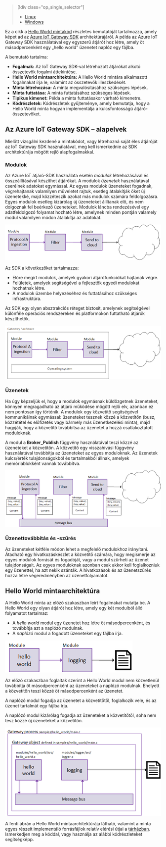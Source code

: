 > [!div class="op_single_selector"]
> * [Linux](../articles/iot-hub/iot-hub-linux-gateway-sdk-get-started.md)
> * [Windows](../articles/iot-hub/iot-hub-windows-gateway-sdk-get-started.md)
> 
> 

Ez a cikk a [Hello World mintakód][lnk-helloworld-sample] részletes bemutatóját tartalmazza, amely képet ad az [Azure IoT Gateway SDK][lnk-gateway-sdk] architektúrájáról. A példa az Azure IoT Gateway SDK használatával egy egyszerű átjárót hoz létre, amely öt másodpercenként egy „hello world” üzenetet naplóz egy fájlba.

A bemutató tartalma:

* **Fogalmak:** Az IoT Gateway SDK-val létrehozott átjárókat alkotó összetevők fogalmi áttekintése.  
* **Hello World mintaarchitektúra:** A Hello World mintára alkalmazott fogalmakat írja le, valamint az összetevők illeszkedését.
* **Minta létrehozása:** A minta megvalósításához szükséges lépések.
* **Minta futtatása:** A minta futtatásához szükséges lépések. 
* **Tipikus kimenet:** Példa a minta futtatásakor várható kimenetre.
* **Kódrészletek:** Kódrészletek gyűjteménye, amely bemutatja, hogy a Hello World minta hogyan implementálja a kulcsfontosságú átjáró-összetevőket.

## <a name="azure-iot-gateway-sdk-concepts"></a>Az Azure IoT Gateway SDK – alapelvek
Mielőtt vizsgálni kezdené a mintakódot, vagy létrehozná saját éles átjáróját az IoT Gateway SDK használatával, meg kell ismerkednie az SDK architektúrája mögött rejlő alapfogalmakkal.

### <a name="modules"></a>Modulok
Az Azure IoT átjáró-SDK használata esetén *modulok* létrehozásával és összeállításával készíthet átjárókat. A modulok *üzenetek* használatával cserélnek adatokat egymással. Az egyes modulok üzeneteket fogadnak, végrehajtanak valamilyen műveletet rajtuk, esetleg átalakítják őket új üzenetekké, majd közzéteszik azokat más modulok számára feldolgozásra. Egyes modulok esetleg kizárólag új üzeneteket állítanak elő, és nem dolgoznak fel beérkező üzeneteket. Modulok láncba rendezésével egy adatfeldolgozó folyamat hozható létre, amelynek minden pontján valamely modul valamilyen módon átalakítja az adatokat.

![Az átjáró moduljainak láncba rendezése az Azure IoT átjáró SDK-val][1]

Az SDK a következőket tartalmazza:

* Előre megírt modulok, amelyek gyakori átjárófunkciókat hajtanak végre.
* Felületek, amelyek segítségével a fejlesztők egyedi modulokat hozhatnak létre.
* A modulok üzembe helyezéséhez és futtatásához szükséges infrastruktúra.

Az SDK egy olyan absztrakciós réteget biztosít, amelynek segítségével különféle operációs rendszereken és platformokon futtatható átjárók készíthetők.

![Az Azure IoT Gateway SDK absztrakciós rétege][2]

### <a name="messages"></a>Üzenetek
Ha úgy képzeljük el, hogy a modulok egymásnak küldözgetnek üzeneteket, könnyen megragadható az átjáró működése mögött rejlő elv, azonban ez nem pontosan így történik. A modulok egy közvetítő segítségével kommunikálnak egymással: üzeneteket tesznek közzé a közvetítőn (busz, közzététel és előfizetés vagy bármely más üzenetkezelési minta), majd hagyják, hogy a közvetítő továbbítsa az üzenetet a hozzá csatlakoztatott moduloknak.

A modul a **Broker_Publish** függvény használatával teszi közzé az üzeneteket a közvetítőn. A közvetítő egy visszahívási függvény használatával továbbítja az üzeneteket az egyes moduloknak. Az üzenetek kulcs/érték tulajdonságokból és tartalmakból állnak, amelyek memóriablokként vannak továbbítva.

![A közvetítő szerepe az Azure IoT átjáró-SDK-ban][3]

### <a name="message-routing-and-filtering"></a>Üzenettovábbítás és -szűrés
Az üzeneteket kétféle módon lehet a megfelelő modulokhoz irányítani. Átadható egy hivatkozáskészlet a közvetítő számára, hogy megismerje az egyes modulok forrását és fogadóját, vagy a modul szűrheti az üzenet tulajdonságait. Az egyes moduloknak azonban csak akkor kell foglalkozniuk egy üzenettel, ha azt nekik szánták. A hivatkozások és az üzenetszűrés hozza létre végeredményben az üzenetfolyamatot.

## <a name="hello-world-sample-architecture"></a>Hello World mintaarchitektúra
A Hello World minta az előző szakaszban leírt fogalmakat mutatja be. A Hello World egy olyan átjárót hoz létre, amely egy két modulból álló folyamatot tartalmaz:

* A *hello world* modul egy üzenetet hoz létre öt másodpercenként, és továbbítja azt a naplózó modulnak.
* A *naplózó* modul a fogadott üzeneteket egy fájlba írja.

![Példa az Azure IoT átjáró-SDK-val összeállított Hello World- architektúrára][4]

Az előző szakaszban foglaltak szerint a Hello World modul nem közvetlenül továbbítja öt másodpercenként az üzeneteket a naplózó modulnak. Ehelyett a közvetítőn teszi közzé öt másodpercenként az üzenetet.

A naplózó modul fogadja az üzenetet a közvetítőtől, foglalkozik vele, és az üzenet tartalmát egy fájlba írja.

A naplózó modul kizárólag fogadja az üzeneteket a közvetítőtől, soha nem tesz közzé új üzeneteket a közvetítőn.

![Az Azure IoT átjáró-SDK moduljai közötti üzenek irányítása a közvetítő által][5]

A fenti ábrán a Hello World mintaarchitektúrája látható, valamint a minta egyes részeit implementáló forrásfájlok relatív elérési útjai a [tárházban][lnk-gateway-sdk]. Ismerkedjen meg a kóddal, vagy használja az alábbi kódrészleteket segítségképp.

<!-- Images -->
[1]: media/iot-hub-gateway-sdk-getstarted-selector/modules.png
[2]: media/iot-hub-gateway-sdk-getstarted-selector/modules_2.png
[3]: media/iot-hub-gateway-sdk-getstarted-selector/messages_1.png
[4]: media/iot-hub-gateway-sdk-getstarted-selector/high_level_architecture.png
[5]: media/iot-hub-gateway-sdk-getstarted-selector/detailed_architecture.png

<!-- Links -->
[lnk-helloworld-sample]: https://github.com/Azure/azure-iot-gateway-sdk/tree/master/samples/hello_world
[lnk-gateway-sdk]: https://github.com/Azure/azure-iot-gateway-sdk

<!--HONumber=Feb17_HO2-->


